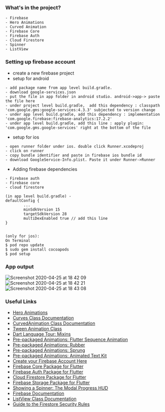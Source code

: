 ### What's in the project?
```
- Firebase
- Hero Animations
- Curved Animation
- Firebase Core
- Firebase Auth
- Cloud Firestore
- Spinner
- ListView
```

### Setting up firebase account
* create a new firebase project
* setup for android
```
- add package name from app level build.gradle. 
- download google-services.json
- put the file in app folder in android studio. android->app-> paste the file here
- under project level build.gradle,  add this dependency : classpath 'com.google.gms:google-services:4.3.3' subjected to version change
- under app level build.gradle, add this dependency : implementation 'com.google.firebase:firebase-analytics:17.2.2'
- under app level build.gradle, add this line : apply plugin: 'com.google.gms.google-services' right at the bottom of the file
```
* setup for ios
```
- open runner folder under ios. double click Runner.xcodeproj
- click on runner
- copy bundle identifier and paste in firebase ios bundle id
- download GoogleService-Info.plist. Paste it under Runner->Runner
```
* Adding firebase dependencies
```
- Firebase auth
- Firebase core
- cloud firestore

(in app level build.gradle) - 
defaultConfig {
        ...
        minSdkVersion 15 
        targetSdkVersion 28
        multiDexEnabled true // add this line
}


(only for ios): 
On Terminal
$ pod repo update
$ sudo gem install cocoapods
$ pod setup
```


### App output
![Screenshot 2020-04-25 at 18 42 09](https://user-images.githubusercontent.com/26361028/80280868-b1d01d00-8724-11ea-8466-212c4c2d55ae.png)
![Screenshot 2020-04-25 at 18 42 21](https://user-images.githubusercontent.com/26361028/80280873-b4327700-8724-11ea-955c-6b78ab24a05c.png)
![Screenshot 2020-04-25 at 18 43 08](https://user-images.githubusercontent.com/26361028/80280874-b4cb0d80-8724-11ea-9ea4-595ac74e4f50.png)


### Useful Links
* [Hero Animations](https://flutter.dev/docs/development/ui/animations/hero-animations)
* [Curves Class Documentation](https://docs.flutter.io/flutter/animation/Curves-class.html)
* [CurvedAnimation Class Documentation](https://docs.flutter.io/flutter/animation/CurvedAnimation-class.html)
* [Tween Animation Class](https://docs.flutter.io/flutter/animation/Tween-class.html)
* [Dart Language Tour: Mixins](https://www.dartlang.org/guides/language/language-tour#adding-features-to-a-class-mixins)
* [Pre-packaged Animations: Flutter Sequence Animation](https://pub.dartlang.org/packages/flutter_sequence_animation)
* [Pre-packaged Animations: Rubber](https://pub.dartlang.org/packages/rubber)
* [Pre-packaged Animations: Sprung](https://pub.dartlang.org/packages/sprung)
* [Pre-packaged Animations: Animated Text Kit](https://pub.dartlang.org/packages/animated_text_kit)
* [Create your Firebase Account Here](https://firebase.google.com/)
* [Firebase Core Package for Flutter](https://pub.dartlang.org/packages/firebase_core)
* [Firebase Auth Package for Flutter](https://pub.dartlang.org/packages/firebase_auth)
* [Cloud Firestore Package for Flutter](https://pub.dartlang.org/packages/cloud_firestore)
* [Firebase Storage Package for Flutter](https://pub.dev/packages/firebase_storage)
* [Showing a Spinner: The Modal Progress HUD](https://pub.dartlang.org/packages/modal_progress_hud)
* [Firebase Documentation](https://firebase.google.com/docs/)
* [ListView Class Documentation](https://docs.flutter.io/flutter/widgets/ListView-class.html)
* [Guide to the Firestore Security Rules](https://firebase.google.com/docs/firestore/security/get-started)
